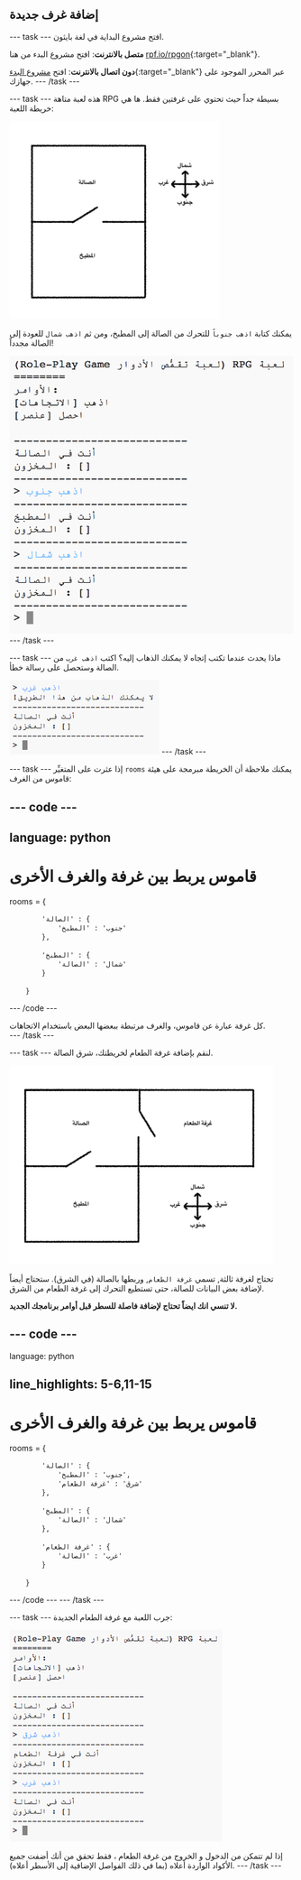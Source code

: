 ## إضافة غرف جديدة

\--- task \--- افتح مشروع البداية في لغة بايثون.

**متصل بالانترنت**: افتح مشروع البدء من هنا [rpf.io/rpgon](http://rpf.io/rpgon){:target="_blank"}.

**دون اتصال بالانترنت**: افتح [مشروع البدء](http://rpf.io/p/en/rpg-go){:target="_blank"} عبر المحرر الموجود على جهازك. \--- /task \---

\--- task \--- هذه لعبة متاهة RPG بسيطة جداً حيث تحتوي على غرفتين فقط. ها هي خريطة اللعبة:

![لقطة الشاشة](images/rpg-map1.png)

يمكنك كتابة `اذهب جنوباً` للتحرك من الصالة إلى المطبخ، ومن ثم `اذهب شمال` للعودة إلى الصالة مجدداً!

![لقطة الشاشة](images/rpg-controls.png) \--- /task \---

\--- task \--- ماذا يحدث عندما تكتب إتجاه لا يمكنك الذهاب إليه؟ اكتب `اذهب غرب` من الصالة وستحصل على رسالة خطأ.

![لقطة الشاشة](images/rpg-error.png) \--- /task \---

\--- task \--- إذا عثرت على المتغيِّر `rooms` يمكنك ملاحظة أن الخريطة مبرمجة على هيئة قاموس من الغرف:

## \--- code \---

## language: python

# قاموس يربط بين غرفة والغرف الأخرى

rooms = {

            'الصالة' : {
                'جنوب' : 'المطبخ'
            },
    
            'المطبخ' : {
                'شمال' : 'الصالة'
            }
    
        }
    

\--- /code \---

كل غرفة عبارة عن قاموس، والغرف مرتبطة ببعضها البعض باستخدام الاتجاهات.  
\--- /task \---

\--- task \--- لنقم بإضافة غرفة الطعام لخريطتك، شرق الصالة.

![لقطة الشاشة](images/rpg-dining.png)

تحتاج لغرفة ثالثة, تسمي `غرفة الطعام`, وربطها بالصالة (في الشرق). ستحتاج أيضاً لإضافة بعض البيانات للصالة، حتى تستطيع التحرك إلى غرفة الطعام من الشرق.

**لا تنسي انك ايضاً تحتاج لإضافة فاصلة للسطر قبل أوامر برنامجك الجديد.**

## \--- code \---

language: python

## line_highlights: 5-6,11-15

# قاموس يربط بين غرفة والغرف الأخرى

rooms = {

            'الصالة' : {
                'جنوب' : 'المطبخ',
                'شرق' : 'غرفة الطعام'
            },
    
            'المطبخ' : {
                'شمال' : 'الصالة'
            },
    
            'غرفة الطعام' : {
                'غرب' : 'الصالة'
            }
    
        }
    

\--- /code \--- \--- /task \---

\--- task \--- جرب اللعبة مع غرفة الطعام الجديدة:

![لقطة الشاشة](images/rpg-dining-test.png)

إذا لم تتمكن من الدخول و الخروج من غرفة الطعام ، فقط تحقق من أنك أضفت جميع الأكواد الواردة أعلاه (بما في ذلك الفواصل الإضافية إلى الأسطر أعلاه). \--- /task \---